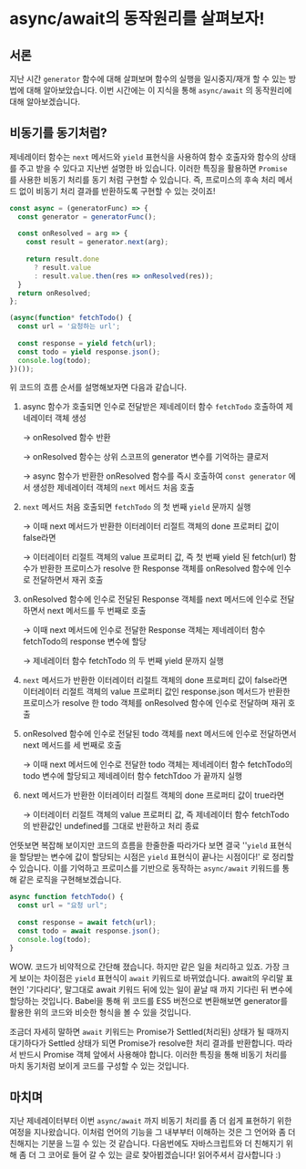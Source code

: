 # async/await의 동작원리를 살펴보자!

## 서론

지난 시간 `generator` 함수에 대해 살펴보며 함수의 실행을 일시중지/재개 할 수 있는 방법에 대해 알아보았습니다. 이번 시간에는 이 지식을 통해 `async/await` 의 동작원리에 대해 알아보겠습니다.



## 비동기를 동기처럼?

제네레이터 함수는 `next` 메서드와 `yield` 표현식을 사용하여 함수 호출자와 함수의 상태를 주고 받을 수 있다고 지난번 설명한 바 있습니다. 이러한 특징을 활용하면 `Promise` 를 사용한 비동기 처리를 동기 처럼 구현할 수 있습니다. 즉, 프로미스의 후속 처리 메서드 없이 비동기 처리 결과를 반환하도록 구현할 수 있는 것이죠!

```js
const async = (generatorFunc) => {
  const generator = generatorFunc();
  
  const onResolved = arg => {
    const result = generator.next(arg);
    
    return result.done
      ? result.value
      : result.value.then(res => onResolved(res));
  }
  return onResolved;
};

(async(function* fetchTodo() {
  const url = '요청하는 url';
  
  const response = yield fetch(url);
  const todo = yield response.json();
  console.log(todo);
})());
```

위 코드의 흐름 순서를 설명해보자면 다음과 같습니다.

1. async 함수가 호출되면 인수로 전달받은 제네레이터 함수 `fetchTodo` 호출하여 제네레이터 객체 생성

   → onResolved 함수 반환

   → onResolved 함수는 상위 스코프의 generator 변수를 기억하는 클로저

   → async 함수가 반환한 onResolved 함수를 즉시 호출하여 `const generator` 에서 생성한 제네레이터 객체의 `next` 메서드 처음 호출

2. `next` 메서드 처음 호출되면 `fetchTodo` 의 첫 번째 `yield` 문까지 실행

   → 이때 next 메서드가 반환한 이터레이터 리절트 객체의 done 프로퍼티 값이 false라면

   → 이터레이터 리절트 객체의 value 프로퍼티 값, 즉 첫 번째 yield 된 fetch(url) 함수가 반환한 프로미스가 resolve 한 Response 객체를 onResolved 함수에 인수로 전달하면서 재귀 호출

3. onResolved 함수에 인수로 전달된 Response 객체를 next 메서드에 인수로 전달하면서 next 메서드를 두 번째로 호출

   → 이때 next 메서드에 인수로 전달한 Response 객체는 제네레이터 함수 fetchTodo의 response 변수에 할당

   → 제네레이터 함수 fetchTodo 의 두 번째 yield 문까지 실행

4. `next` 메서드가 반환한 이터레이터 리절트 객체의 done 프로퍼티 값이 false라면 이터레이터 리절트 객체의 value 프로퍼티 값인 response.json 메서드가 반환한 프로미스가 resolve 한 todo 객체를 onResolved 함수에 인수로 전달하며 재귀 호출

5. onResolved 함수에 인수로 전달된 todo 객체를 next 메서드에 인수로 전달하면서 next 메서드를 세 번째로 호출

   → 이때 next 메서드에 인수로 전달한 todo 객체는 제네레이터 함수 fetchTodo의 todo 변수에 할당되고 제네레이터 함수 fetchTdoo 가 끝까지 실행

6. next 메서드가 반환한 이터레이터 리절트 객체의 done 프로퍼티 값이 true라면

   → 이터레이터 리절트 객체의 value 프로퍼티 값, 즉 제네레이터 함수 fetchTodo의 반환값인 undefined를 그대로 반환하고 처리 종료



언뜻보면 복잡해 보이지만 코드의 흐름을 한줄한줄 따라가다 보면 결국 ''`yield` 표현식을 할당받는 변수에 값이 할당되는 시점은 `yield` 표현식이 끝나는 시점이다!' 로 정리할 수 있습니다. 이를 기억하고 프로미스를 기반으로 동작하는 `async/await` 키워드를 통해 같은 로직을 구현해보겠습니다.



```js
async function fetchTodo() {
  const url = "요청 url";
  
  const response = await fetch(url);
  const todo = await response.json();
  console.log(todo);
}
```

WOW. 코드가 비약적으로 간단해 졌습니다. 하지만 같은 일을 처리하고 있죠. 가장 크게 보이는 차이점은 `yield` 표현식이 `await` 키워드로 바뀌었습니다. await의 우리말 표현인 '기다리다', 말그대로 await 키워드 뒤에 있는 일이 끝날 때 까지 기다린 뒤 변수에 할당하는 것입니다. Babel을 통해 위 코드를 ES5 버전으로 변환해보면 generator를 활용한 위의 코드와 비슷한 형식을 볼 수 있을 것입니다.

조금더 자세히 말하면 `await` 키워드는 Promise가 Settled(처리된) 상태가 될 때까지 대기하다가 Settled 상태가 되면 Promise가 resolve한 처리 결과를 반환합니다. 따라서 반드시 Promise 객체 앞에서 사용해야 합니다. 이러한 특징을 통해 비동기 처리를 마치 동기처럼 보이게 코드를 구성할 수 있는 것입니다.



## 마치며

지난 제네레이터부터 이번 `async/await` 까지 비동기 처리를 좀 더 쉽게 표현하기 위한 여정을 지나왔습니다. 이처럼 언어의 기능을 그 내부부터 이해하는 것은 그 언어와 좀 더 친해지는 기분을 느낄 수 있는 것 같습니다. 다음번에도 자바스크립트와 더 친해지기 위해 좀 더 그 코어로 들어 갈 수 있는 글로 찾아뵙겠습니다! 읽어주셔서 감사합니다 :) 
